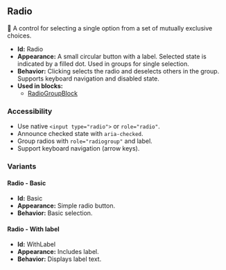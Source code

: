 ## Radio
🔘 A control for selecting a single option from a set of mutually exclusive choices.
- **Id:** Radio
- **Appearance:** A small circular button with a label. Selected state is indicated by a filled dot. Used in groups for single selection.
- **Behavior:** Clicking selects the radio and deselects others in the group. Supports keyboard navigation and disabled state.
- **Used in blocks:**
  - [RadioGroupBlock](blocks.md#radio-group-block)
### Accessibility
- Use native `<input type="radio">` or `role="radio"`.
- Announce checked state with `aria-checked`.
- Group radios with `role="radiogroup"` and label.
- Support keyboard navigation (arrow keys).

### Variants
#### Radio - **Basic**
- **Id:** Basic
- **Appearance:** Simple radio button.
- **Behavior:** Basic selection.
#### Radio - **With label**
- **Id:** WithLabel
- **Appearance:** Includes label.
- **Behavior:** Displays label text.
